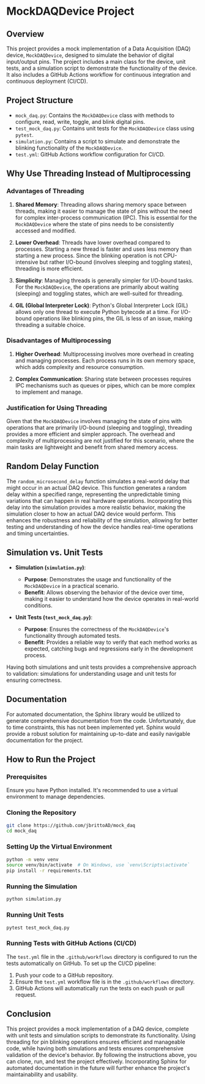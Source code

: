 # MockDAQDevice Project

## Overview

This project provides a mock implementation of a Data Acquisition (DAQ) device, `MockDAQDevice`, designed to simulate the behavior of digital input/output pins. The project includes a main class for the device, unit tests, and a simulation script to demonstrate the functionality of the device. It also includes a GitHub Actions workflow for continuous integration and continuous deployment (CI/CD).

## Project Structure

- `mock_daq.py`: Contains the `MockDAQDevice` class with methods to configure, read, write, toggle, and blink digital pins.
- `test_mock_daq.py`: Contains unit tests for the `MockDAQDevice` class using `pytest`.
- `simulation.py`: Contains a script to simulate and demonstrate the blinking functionality of the `MockDAQDevice`.
- `test.yml`: GitHub Actions workflow configuration for CI/CD.

## Why Use Threading Instead of Multiprocessing

### Advantages of Threading

1. **Shared Memory**: Threading allows sharing memory space between threads, making it easier to manage the state of pins without the need for complex inter-process communication (IPC). This is essential for the `MockDAQDevice` where the state of pins needs to be consistently accessed and modified.
  
2. **Lower Overhead**: Threads have lower overhead compared to processes. Starting a new thread is faster and uses less memory than starting a new process. Since the blinking operation is not CPU-intensive but rather I/O-bound (involves sleeping and toggling states), threading is more efficient.

3. **Simplicity**: Managing threads is generally simpler for I/O-bound tasks. For the `MockDAQDevice`, the operations are primarily about waiting (sleeping) and toggling states, which are well-suited for threading.

4. **GIL (Global Interpreter Lock)**: Python's Global Interpreter Lock (GIL) allows only one thread to execute Python bytecode at a time. For I/O-bound operations like blinking pins, the GIL is less of an issue, making threading a suitable choice.

### Disadvantages of Multiprocessing

1. **Higher Overhead**: Multiprocessing involves more overhead in creating and managing processes. Each process runs in its own memory space, which adds complexity and resource consumption.
   
2. **Complex Communication**: Sharing state between processes requires IPC mechanisms such as queues or pipes, which can be more complex to implement and manage.

### Justification for Using Threading

Given that the `MockDAQDevice` involves managing the state of pins with operations that are primarily I/O-bound (sleeping and toggling), threading provides a more efficient and simpler approach. The overhead and complexity of multiprocessing are not justified for this scenario, where the main tasks are lightweight and benefit from shared memory access.

## Random Delay Function

The `random_microsecond_delay` function simulates a real-world delay that might occur in an actual DAQ device. This function generates a random delay within a specified range, representing the unpredictable timing variations that can happen in real hardware operations. Incorporating this delay into the simulation provides a more realistic behavior, making the simulation closer to how an actual DAQ device would perform. This enhances the robustness and reliability of the simulation, allowing for better testing and understanding of how the device handles real-time operations and timing uncertainties.

## Simulation vs. Unit Tests

- **Simulation (`simulation.py`)**:
  - **Purpose**: Demonstrates the usage and functionality of the `MockDAQDevice` in a practical scenario.
  - **Benefit**: Allows observing the behavior of the device over time, making it easier to understand how the device operates in real-world conditions.

- **Unit Tests (`test_mock_daq.py`)**:
  - **Purpose**: Ensures the correctness of the `MockDAQDevice`'s functionality through automated tests.
  - **Benefit**: Provides a reliable way to verify that each method works as expected, catching bugs and regressions early in the development process.

Having both simulations and unit tests provides a comprehensive approach to validation: simulations for understanding usage and unit tests for ensuring correctness.

## Documentation

For automated documentation, the Sphinx library would be utilized to generate comprehensive documentation from the code. Unfortunately, due to time constraints, this has not been implemented yet. Sphinx would provide a robust solution for maintaining up-to-date and easily navigable documentation for the project.

## How to Run the Project

### Prerequisites

Ensure you have Python installed. It's recommended to use a virtual environment to manage dependencies.

### Cloning the Repository

```sh
git clone https://github.com/jbrittoAD/mock_daq
cd mock_daq
```

### Setting Up the Virtual Environment

```sh
python -m venv venv
source venv/bin/activate  # On Windows, use `venv\Scripts\activate`
pip install -r requirements.txt
```

### Running the Simulation

```sh
python simulation.py
```

### Running Unit Tests

```sh
pytest test_mock_daq.py
```

### Running Tests with GitHub Actions (CI/CD)

The `test.yml` file in the `.github/workflows` directory is configured to run the tests automatically on GitHub. To set up the CI/CD pipeline:

1. Push your code to a GitHub repository.
2. Ensure the `test.yml` workflow file is in the `.github/workflows` directory.
3. GitHub Actions will automatically run the tests on each push or pull request.

## Conclusion

This project provides a mock implementation of a DAQ device, complete with unit tests and simulation scripts to demonstrate its functionality. Using threading for pin blinking operations ensures efficient and manageable code, while having both simulations and tests ensures comprehensive validation of the device's behavior. By following the instructions above, you can clone, run, and test the project effectively. Incorporating Sphinx for automated documentation in the future will further enhance the project's maintainability and usability.